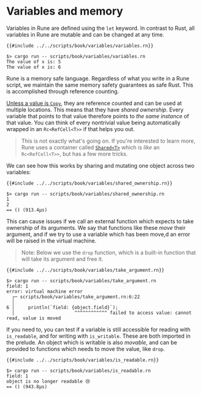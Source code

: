 # Variables and memory

Variables in Rune are defined using the `let` keyword. In contrast to Rust, all
variables in Rune are mutable and can be changed at any time.

```rust,noplaypen
{{#include ../../scripts/book/variables/variables.rn}}
```

```text
$> cargo run -- scripts/book/variables/variables.rn
The value of x is: 5
The value of x is: 6
```

Rune is a memory safe language. Regardless of what you write in a Rune script,
we maintain the same memory safety guarantees as safe Rust. This is accomplished
through reference counting.

[Unless a value is `Copy`](5_1_primitives.md), they are reference counted and
can be used at multiple locations. This means that they have *shared ownership*.
Every variable that points to that value therefore points to *the same instance*
of that value. You can think of every nontrivial value being automatically
wrapped in an `Rc<RefCell<T>>` if that helps you out.

> This is not exactly what's going on. If you're interested to learn more, Rune
> uses a container called [`Shared<T>`] which is *like* an `Rc<RefCell<T>>`, but
> has a few more tricks.

We can see how this works by sharing and mutating one object across two
variables:

```rust,noplaypen
{{#include ../../scripts/book/variables/shared_ownership.rn}}
```

```text
$> cargo run -- scripts/book/variables/shared_ownership.rn
1
2
== () (913.4µs)
```

This can cause issues if we call an external function which expects to take
ownership of its arguments. We say that functions like these *move* their
argument, and if we try to use a variable which has been move,d an error will be
raised in the virtual machine.

> Note: Below we use the `drop` function, which is a built-in function that will
> take its argument and free it.

```rust,noplaypen
{{#include ../../scripts/book/variables/take_argument.rn}}
```

```text
$> cargo run -- scripts/book/variables/take_argument.rn
field: 1
error: virtual machine error
  ┌─ scripts/book/variables/take_argument.rn:6:22
  │
6 │     println(`field: {object.field}`);
  │                      ^^^^^^^^^^^^ failed to access value: cannot read, value is moved
```

If you need to, you can test if a variable is still accessible for reading with
`is_readable`, and for writing with `is_writable`. These are both imported in
the prelude. An object which is writable is also *movable*, and can be provided
to functions which needs to move the value, like `drop`.

```rust,noplaypen
{{#include ../../scripts/book/variables/is_readable.rn}}
```

```text
$> cargo run -- scripts/book/variables/is_readable.rn
field: 1
object is no longer readable 😢
== () (943.8µs)
```

[`Shared<T>`]: https://docs.rs/runestick/0/runestick/struct.Shared.html
